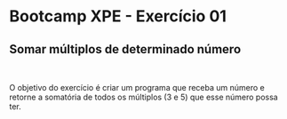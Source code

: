# Bootcamp XPE - Exercício 01 
## Somar múltiplos de determinado número

<br>

O objetivo do exercício é criar um programa que receba um número e retorne a somatória de todos os múltiplos (3 e 5) que esse número possa ter.
